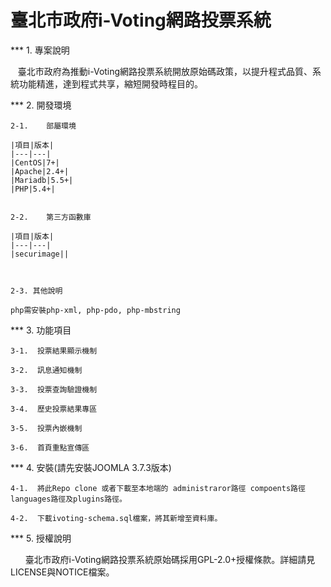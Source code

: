 # 臺北市政府i-Voting網路投票系統

*** 1.  專案說明

    臺北市政府為推動i-Voting網路投票系統開放原始碼政策，以提升程式品質、系統功能精進，達到程式共享，縮短開發時程目的。
    
    
*** 2.	開發環境

	2-1.	部屬環境

	|項目|版本|
	|---|---|
	|CentOS|7+|
	|Apache|2.4+|
	|Mariadb|5.5+|
	|PHP|5.4+|


	2-2.	第三方函數庫

	|項目|版本|
	|---|---|
	|securimage||


  
	2-3. 其他說明
	
	php需安裝php-xml, php-pdo, php-mbstring
	
	
*** 3.	功能項目

	3-1.  投票結果顯示機制
 
	3-2.  訊息通知機制
 
	3-3.  投票查詢驗證機制
	
	3-4.  歷史投票結果專區
 
	3-5.  投票內嵌機制  
 
	3-6.  首頁重點宣傳區
	
	
*** 4.	安裝(請先安裝JOOMLA 3.7.3版本)
	
	4-1.  將此Repo clone 或者下載至本地端的 administraror路徑 compoents路徑 languages路徑及plugins路徑。
 
	4-2.  下載ivoting-schema.sql檔案，將其新增至資料庫。
	
	
*** 5.	授權說明

        臺北市政府i-Voting網路投票系統原始碼採用GPL-2.0+授權條款。詳細請見LICENSE與NOTICE檔案。
